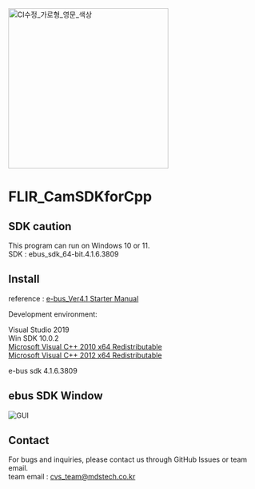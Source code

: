 
<img width="320" alt="CI수정_가로형_영문_색상" src="https://github.com/MDStechCVS/FLIR_BosonSDKforPython/assets/142575573/b941d3e6-3dd8-46f7-9336-3f9ed4eaed77">


# FLIR_CamSDKforCpp

## SDK caution
This program can run on Windows 10 or 11.<br>
SDK : ebus_sdk_64-bit.4.1.6.3809

## <div align="left">Install</div>
reference : [e-bus_Ver4.1 Starter Manual](https://github.com/MDStechCVS/FLIR_CamSDKforCpp/blob/main/e-bus_Ver4.1%20Starter%20Manual.pdf)


Development environment:	

Visual Studio 2019<br> 
Win SDK 10.0.2<br> 
[Microsoft Visual C++ 2010 x64 Redistributable](https://github.com/MDStechCVS/FLIR_CamSDKforCpp/blob/main/install/vcredist_x64_2010.exe)<br> 
[Microsoft Visual C++ 2012 x64 Redistributable](https://github.com/MDStechCVS/FLIR_CamSDKforCpp/blob/main/install/vcredist_x64_2012.exe)<br>

e-bus sdk 4.1.6.3809<br> 


## ebus SDK Window

![GUI](https://github.com/MDStechCVS/FLIR_CamSDKforCpp/assets/142575573/74717304-1d63-4975-9c42-190f6e16986b)

## <div align="left">Contact</div>
For bugs and inquiries, please contact us through GitHub Issues or team email.<br>
team email : cvs_team@mdstech.co.kr
